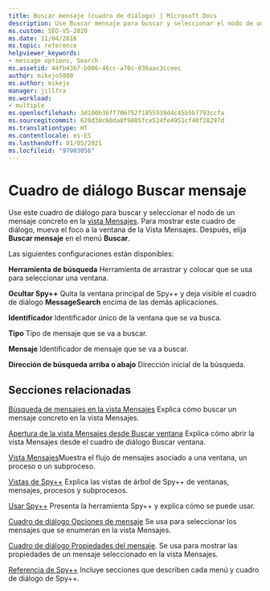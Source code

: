 ```yaml
---
title: Buscar mensaje (cuadro de diálogo) | Microsoft Docs
description: Use Buscar mensaje para buscar y seleccionar el nodo de un mensaje concreto en la vista Mensajes. Puede buscar por manipulador, tipo de mensaje e identificador del mensaje.
ms.custom: SEO-VS-2020
ms.date: 11/04/2016
ms.topic: reference
helpviewer_keywords:
- message options, Search
ms.assetid: 44fb43b7-b006-46cc-a70c-036aac3cceec
author: mikejo5000
ms.author: mikejo
manager: jillfra
ms.workload:
- multiple
ms.openlocfilehash: 3d100b36ff706752f1855939d4c45b5b7793ccfa
ms.sourcegitcommit: 620d30c60da8f9805fce524fe4951cf40f28297d
ms.translationtype: HT
ms.contentlocale: es-ES
ms.lasthandoff: 01/05/2021
ms.locfileid: "97903056"
---
```

# <a name="message-search-dialog-box"></a>Cuadro de diálogo Buscar mensaje
Use este cuadro de diálogo para buscar y seleccionar el nodo de un mensaje concreto en la [vista Mensajes](../debugger/messages-view.md). Para mostrar este cuadro de diálogo, mueva el foco a la ventana de la Vista Mensajes. Después, elija **Buscar mensaje** en el menú **Buscar**.

 Las siguientes configuraciones están disponibles:

 **Herramienta de búsqueda** Herramienta de arrastrar y colocar que se usa para seleccionar una ventana.

 **Ocultar Spy++** Quita la ventana principal de Spy++ y deja visible el cuadro de diálogo **MessageSearch** encima de las demás aplicaciones.

 **Identificador** Identificador único de la ventana que se va busca.

 **Tipo** Tipo de mensaje que se va a buscar.

 **Mensaje** Identificador de mensaje que se va a buscar.

 **Dirección de búsqueda arriba o abajo** Dirección inicial de la búsqueda.

## <a name="related-sections"></a>Secciones relacionadas
 [Búsqueda de mensajes en la vista Mensajes](../debugger/how-to-search-for-a-message-in-messages-view.md) Explica cómo buscar un mensaje concreto en la vista Mensajes.

 [Apertura de la vista Mensajes desde Buscar ventana](../debugger/how-to-open-messages-view-from-find-window.md) Explica cómo abrir la vista Mensajes desde el cuadro de diálogo Buscar ventana.

 [Vista Mensajes](../debugger/messages-view.md)Muestra el flujo de mensajes asociado a una ventana, un proceso o un subproceso.

 [Vistas de Spy++](../debugger/spy-increment-views.md) Explica las vistas de árbol de Spy++ de ventanas, mensajes, procesos y subprocesos.

 [Usar Spy++](../debugger/using-spy-increment.md) Presenta la herramienta Spy++ y explica cómo se puede usar.

 [Cuadro de diálogo Opciones de mensaje](../debugger/message-options-dialog-box.md) Se usa para seleccionar los mensajes que se enumeran en la vista Mensajes.

 [Cuadro de diálogo Propiedades del mensaje](../debugger/message-properties-dialog-box.md). Se usa para mostrar las propiedades de un mensaje seleccionado en la vista Mensajes.

 [Referencia de Spy++](../debugger/spy-increment-reference.md) Incluye secciones que describen cada menú y cuadro de diálogo de Spy++.